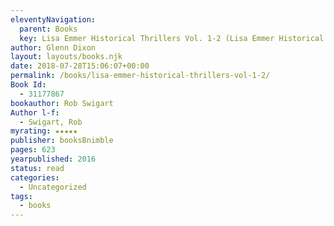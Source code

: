 ```yaml
---
eleventyNavigation:
  parent: Books
  key: Lisa Emmer Historical Thrillers Vol. 1-2 (Lisa Emmer Historical Thriller Series)
author: Glenn Dixon
layout: layouts/books.njk
date: 2018-07-28T15:06:07+00:00
permalink: /books/lisa-emmer-historical-thrillers-vol-1-2/
Book Id:
  - 31177867
bookauthor: Rob Swigart
Author l-f:
  - Swigart, Rob
myrating: ★★★★★
publisher: booksBnimble
pages: 623
yearpublished: 2016
status: read
categories:
  - Uncategorized
tags:
  - books
---
```

